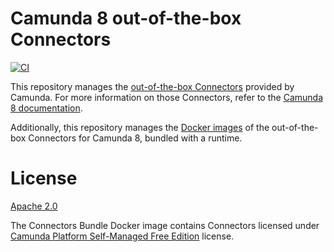# Camunda 8 out-of-the-box Connectors

[![CI](https://github.com/camunda/connectors-bundle/actions/workflows/DEPLOY.yaml/badge.svg)](https://github.com/camunda/connectors-bundle/actions/workflows/DEPLOY.yml)

This repository manages the [out-of-the-box Connectors](./connectors) provided by Camunda. 
For more information on those Connectors, refer to the
[Camunda 8 documentation](https://docs.camunda.io/docs/components/connectors/out-of-the-box-connectors/available-connectors-overview/).

Additionally, this repository manages the [Docker images](./bundle) of the out-of-the-box Connectors for Camunda 8, bundled with a runtime.

# License

[Apache 2.0](https://www.apache.org/licenses/LICENSE-2.0)

The Connectors Bundle Docker image contains Connectors licensed under [Camunda Platform Self-Managed Free Edition](https://camunda.com/legal/terms/cloud-terms-and-conditions/camunda-cloud-self-managed-free-edition-terms/) license.
